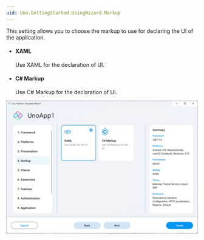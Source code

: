 ```yaml
---
uid: Uno.GettingStarted.UsingWizard.Markup
---
```


This setting allows you to choose the markup to use for declaring the UI of the application.

- #### XAML
    Use XAML for the declaration of UI.

- #### C# Markup
    Use C# Markup for the declaration of UI.

![Presentation tab in the wizard](assets/markup.jpg)
